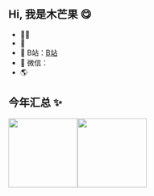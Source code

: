 ## Hi, 我是木芒果 😋

- 🧑‍💻 
- 🚀 
- 👾 B站：<a href="" target="_blank">B站</a>
- 💬 微信：
- 🌎 

## 今年汇总 ✨

<img align="" height="137px" src="https://github-readme-stats.vercel.app/api?username=mumangguo&hide_title=true&hide_border=true&show_icons=true&include_all_commits=true&line_height=21&bg_color=0,EC6C6C,FFD479,FFFC79,73FA79&theme=graywhite&locale=cn" /><img align="" height="137px" src="https://github-readme-stats.vercel.app/api/top-langs/?username=mumangguo&hide_title=true&hide_border=true&layout=compact&bg_color=0,73FA79,73FDFF,D783FF&theme=graywhite&locale=cn" />
